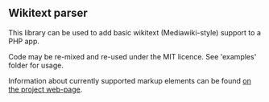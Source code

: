 Wikitext parser
---------------

This library can be used to add basic wikitext (Mediawiki-style) support to a PHP app.

Code may be re-mixed and re-used under the MIT licence. See 'examples' folder for usage.

Information about currently supported markup elements can be found [on the project web-page](http://mike.bitrevision.com/wikitext/).
